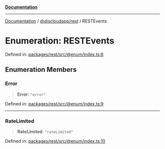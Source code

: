 [**Documentation**](../../../README.md)

***

[Documentation](../../../packages.md) / [@discloudapp/rest](../README.md) / RESTEvents

# Enumeration: RESTEvents

Defined in: [packages/rest/src/@enum/index.ts:8](https://github.com/discloud/discloud.app/blob/ff86a7704bdfa4b9011141068419f0a48ab50b8b/packages/rest/src/@enum/index.ts#L8)

## Enumeration Members

### Error

> **Error**: `"error"`

Defined in: [packages/rest/src/@enum/index.ts:9](https://github.com/discloud/discloud.app/blob/ff86a7704bdfa4b9011141068419f0a48ab50b8b/packages/rest/src/@enum/index.ts#L9)

***

### RateLimited

> **RateLimited**: `"rateLimited"`

Defined in: [packages/rest/src/@enum/index.ts:10](https://github.com/discloud/discloud.app/blob/ff86a7704bdfa4b9011141068419f0a48ab50b8b/packages/rest/src/@enum/index.ts#L10)

